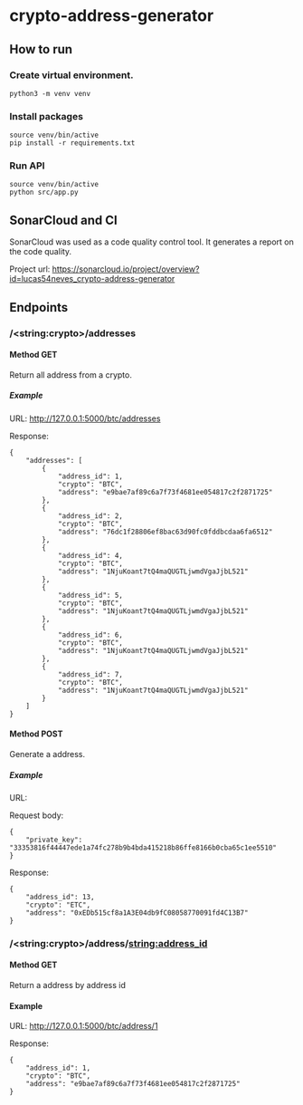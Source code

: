 # crypto-address-generator

## How to run

### Create virtual environment.

```
python3 -m venv venv
```

### Install packages

```
source venv/bin/active
pip install -r requirements.txt
```

### Run API

```
source venv/bin/active
python src/app.py
```

## SonarCloud and CI

SonarCloud was used as a code quality control tool. It generates a report on the code quality.

Project url: https://sonarcloud.io/project/overview?id=lucas54neves_crypto-address-generator

## Endpoints

### /\<string:crypto>/addresses

#### Method GET

Return all address from a crypto.

##### Example

URL: http://127.0.0.1:5000/btc/addresses

Response:

```
{
    "addresses": [
        {
            "address_id": 1,
            "crypto": "BTC",
            "address": "e9bae7af89c6a7f73f4681ee054817c2f2871725"
        },
        {
            "address_id": 2,
            "crypto": "BTC",
            "address": "76dc1f28806ef8bac63d90fc0fddbcdaa6fa6512"
        },
        {
            "address_id": 4,
            "crypto": "BTC",
            "address": "1NjuKoant7tQ4maQUGTLjwmdVgaJjbL521"
        },
        {
            "address_id": 5,
            "crypto": "BTC",
            "address": "1NjuKoant7tQ4maQUGTLjwmdVgaJjbL521"
        },
        {
            "address_id": 6,
            "crypto": "BTC",
            "address": "1NjuKoant7tQ4maQUGTLjwmdVgaJjbL521"
        },
        {
            "address_id": 7,
            "crypto": "BTC",
            "address": "1NjuKoant7tQ4maQUGTLjwmdVgaJjbL521"
        }
    ]
}
```

#### Method POST

Generate a address.

##### Example

URL:

Request body:

```
{
    "private_key": "33353816f44447ede1a74fc278b9b4bda415218b86ffe8166b0cba65c1ee5510"
}
```

Response:

```
{
    "address_id": 13,
    "crypto": "ETC",
    "address": "0xEDb515cf8a1A3E04db9fC08058770091fd4C13B7"
}
```

### /\<string:crypto>/address/<string:address_id>

#### Method GET

Return a address by address id

#### Example

URL: http://127.0.0.1:5000/btc/address/1

Response:

```
{
    "address_id": 1,
    "crypto": "BTC",
    "address": "e9bae7af89c6a7f73f4681ee054817c2f2871725"
}
```
